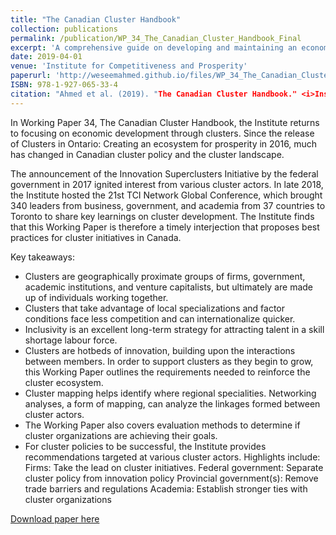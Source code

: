 ```yaml
---
title: "The Canadian Cluster Handbook"
collection: publications
permalink: /publication/WP_34_The_Canadian_Cluster_Handbook_Final
excerpt: 'A comprehensive guide on developing and maintaining an economic cluster ecosystem in Canada.'
date: 2019-04-01
venue: 'Institute for Competitiveness and Prosperity'
paperurl: 'http://weseemahmed.github.io/files/WP_34_The_Canadian_Cluster_Handbook_Final.pdf'
ISBN: 978-1-927-065-33-4
citation: "Ahmed et al. (2019). "The Canadian Cluster Handbook." <i>Institute for Competitiveness and Prosperity</i>"
---
```


In Working Paper 34, The Canadian Cluster Handbook, the Institute returns to focusing on economic development through clusters. Since the release of Clusters in Ontario: Creating an ecosystem for prosperity in 2016, much has changed in Canadian cluster policy and the cluster landscape.

The announcement of the Innovation Superclusters Initiative by the federal government in 2017 ignited interest from various cluster actors. In late 2018, the Institute hosted the 21st TCI Network Global Conference, which brought 340 leaders from business, government, and academia from 37 countries to Toronto to share key learnings on cluster development. The Institute finds that this Working Paper is therefore a timely interjection that proposes best practices for cluster initiatives in Canada.

Key takeaways:

- Clusters are geographically proximate groups of firms, government, academic institutions, and venture capitalists, but ultimately are made up of individuals working together.
- Clusters that take advantage of local specializations and factor conditions face less competition and can internationalize quicker.
- Inclusivity is an excellent long-term strategy for attracting talent in a skill shortage labour force.
- Clusters are hotbeds of innovation, building upon the interactions between members. In order to support clusters as they begin to grow, this Working Paper outlines the requirements needed to reinforce the cluster ecosystem.
- Cluster mapping helps identify where regional specialities. Networking analyses, a form of mapping, can analyze the linkages formed between cluster actors.
- The Working Paper also covers evaluation methods to determine if cluster organizations are achieving their goals.
- For cluster policies to be successful, the Institute provides recommendations targeted at various cluster actors. Highlights include:
        Firms: Take the lead on cluster initiatives.
        Federal government: Separate cluster policy from innovation policy
        Provincial government(s): Remove trade barriers and regulations
        Academia: Establish stronger ties with cluster organizations

[Download paper here](http://weseemahmed.github.io/files/WP_34_The_Canadian_Cluster_Handbook_Final.pdf)
